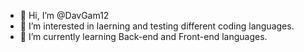 - 👋 Hi, I’m @DavGam12
- 👀 I’m interested in laerning and testing different coding languages.
- 🌱 I’m currently learning Back-end and Front-end languages.
<!---
- 💞️ I’m looking to collaborate on Back-end related proyects.
- 📫 How to reach me: just send me message.
--->
<!---
DavGam12/DavGam12 is a ✨ special ✨ repository because its `README.md` (this file) appears on your GitHub profile.
You can click the Preview link to take a look at your changes.
--->
